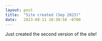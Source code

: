 ```yaml
---
layout: post
title:  "Site created (Sep 2023)"
date:   2023-09-11 10:30:58 -0700
---
```

Just created the second version of the site!
